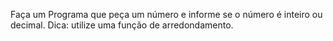 Faça um Programa que peça um número e informe se o número é inteiro ou decimal. Dica: utilize uma função de arredondamento.